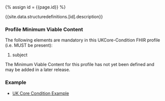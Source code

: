 
{% assign id = {{page.id}} %}

{{site.data.structuredefinitions.[id].description}}

<!-- end TOC -->

### Profile Minimum Viable Content ###

The following elements are mandatory in this UKCore-Condition FHIR profile (i.e. MUST be present):

1.	subject

The Minimum Viable Content for this profile has not yet been defined and may be added in a later release.

### Example ###

- [UK Core Condition Example](UKCore-Condition-Example.html)

